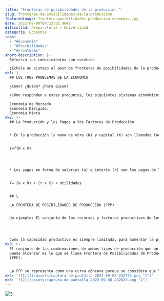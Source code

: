 ```yaml
---
title: "Fronteras de posibilidades de la producción "
slug: fronteras-de-posibilidades-de-la-produccion
featuredimage: frontera-posibilidades-produccion-economia.jpg
date: 2022-09-09T04:23:02.964Z
dificultad: Preparatoria / Universidad
categoria: Economia
tags:
  - "#Economia"
  - "#Posibilidades"
  - "#Fronteras"
short-description: |-
  Refuerza tus conocimientos con nosotros

  ¡﻿Échale un vistazo al post de fronteras de posibilidades de la producción!
mk1: |-
  ## LOS TRES PROBLEMAS DE LA ECONOMÍA 

  ¿﻿Como? ¿Quien? ¿Para quien?

  ¿Cómo responden a estas preguntas, los siguientes sistemas económicos?: 

  Economía de Mercado. 
  Economía Dirigida. 
  Economía Mixta.
mk2: >-
  ## La Producción y los Pagos a los Factores de Producción 


  * En la producción la mano de obra (N) y capital (K) son llamados factores de producción. 


  Y=f(N x K) 




  * Los pagos en forma de salarios (w) e interés (r) son los pagos de los factores de producción. 


  Y= (w x N) + (r x K) + utilidades 


  ## \

  LA FRONTERA DE POSIBILIDADES DE PRODUCCIÓN (FPP) 


  Un ejemplo: El conjunto de los recursos y factores productivos de los que dispone un país, puede dedicarse a la producción de máquinas o de pan, es decir, a la producción de bienes de capital o a la de bienes de consumo.  




  Como la capacidad productiva es siempre limitada, para aumentar la producción de bienes de capital será necesario disminuir la cantidad producida de bienes de consumo y viceversa.
mk3: >-
  El conjunto de las combinaciones de ambos tipos de producción que un país
  puede alcanzar es lo que se llama Frontera de Posibilidades de Producción
  (FPP).  


  La FPP se representa como una curva cóncava porque se considera que los recursos de un país son variados. Algunos recursos serán más eficaces si se les dedica a la producción de bienes de consumo y otros serán más eficaces si se destinan a producir bienes de capital.
mk4: '![1|1](/assets/captura-de-pantalla-2022-09-08-232752.png "1")'
mk5: '![2](/assets/captura-de-pantalla-2022-09-08-232823.png "2")'
---
```

![3](/assets/captura-de-pantalla-2022-09-08-232846.png "3")